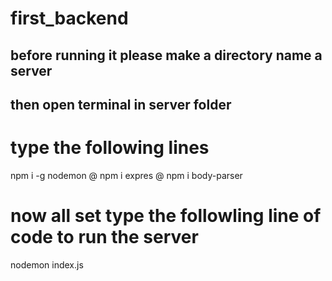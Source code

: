 # first_backend
## before running it please make a directory name a server 
## then open terminal in server folder 
# type the following lines

npm i -g nodemon
@
npm i expres
@
npm i body-parser

# now all set type the followling line of code to run the server
nodemon index.js
